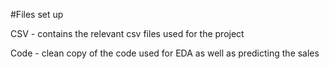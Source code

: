 #Files set up

CSV - contains the relevant csv files used for the project

Code - clean copy of the code used for EDA as well as predicting the sales
